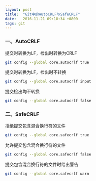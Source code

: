 ```yaml
---
layout: post
title:  "Git中的AutoCRLF与SafeCRLF"
date:   2016-11-21 09:18:34 +0800
tags: git
---
```


### 一、AutoCRLF

提交时转换为LF，检出时转换为CRLF  
```bash
git config --global core.autocrlf true   
```

提交时转换为LF，检出时不转换    
```bash
git config --global core.autocrlf input   
```

提交检出均不转换  
```bash
git config --global core.autocrlf false
```

### 二、SafeCRLF

拒绝提交包含混合换行符的文件    
```bash
git config --global core.safecrlf true   
```    

允许提交包含混合换行符的文件    
```bash
git config --global core.safecrlf false   
```

提交包含混合换行符的文件时给出警告  
```bash
git config --global core.safecrlf warn
```